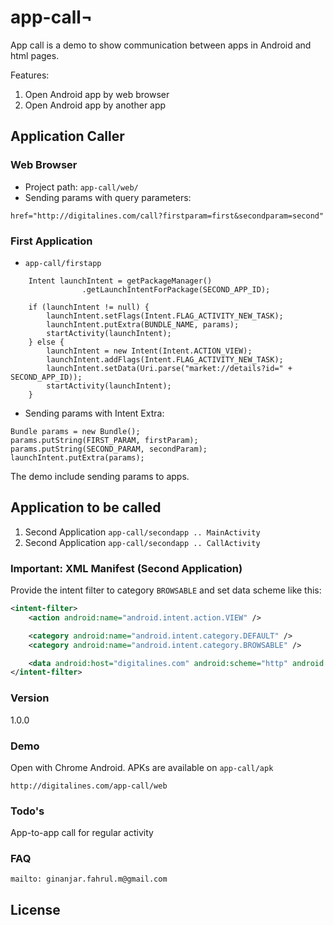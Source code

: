 # app-call¬

App call is a demo to show communication between apps in Android and html pages.

Features:
  1. Open Android app by web browser
  2. Open Android app by another app

## Application Caller
### Web Browser 

  - Project path: `app-call/web/`
  - Sending params with query parameters: 

```
href="http://digitalines.com/call?firstparam=first&secondparam=second"
```

### First Application 

  - `app-call/firstapp`

```
    Intent launchIntent = getPackageManager()
                .getLaunchIntentForPackage(SECOND_APP_ID);

    if (launchIntent != null) {
        launchIntent.setFlags(Intent.FLAG_ACTIVITY_NEW_TASK);
        launchIntent.putExtra(BUNDLE_NAME, params);
        startActivity(launchIntent);
    } else {
        launchIntent = new Intent(Intent.ACTION_VIEW);
        launchIntent.addFlags(Intent.FLAG_ACTIVITY_NEW_TASK);
        launchIntent.setData(Uri.parse("market://details?id=" + SECOND_APP_ID));
        startActivity(launchIntent);
    }
```

  - Sending params with Intent Extra: 

```
Bundle params = new Bundle();
params.putString(FIRST_PARAM, firstParam);
params.putString(SECOND_PARAM, secondParam);
launchIntent.putExtra(params);
```

The demo include sending params to apps. 

## Application to be called

  1. Second Application `app-call/secondapp .. MainActivity`
  2. Second Application `app-call/secondapp .. CallActivity`

### Important: XML Manifest (Second Application)

Provide the intent filter to category `BROWSABLE` and set data scheme like this:

```xml
<intent-filter>
    <action android:name="android.intent.action.VIEW" />

    <category android:name="android.intent.category.DEFAULT" />
    <category android:name="android.intent.category.BROWSABLE" />

    <data android:host="digitalines.com" android:scheme="http" android:path="/main"/>
</intent-filter>
```

### Version

1.0.0

### Demo

Open with Chrome Android. APKs are available on `app-call/apk`
```
http://digitalines.com/app-call/web
```

### Todo's

App-to-app call for regular activity

### FAQ

`mailto: ginanjar.fahrul.m@gmail.com`

License
----

